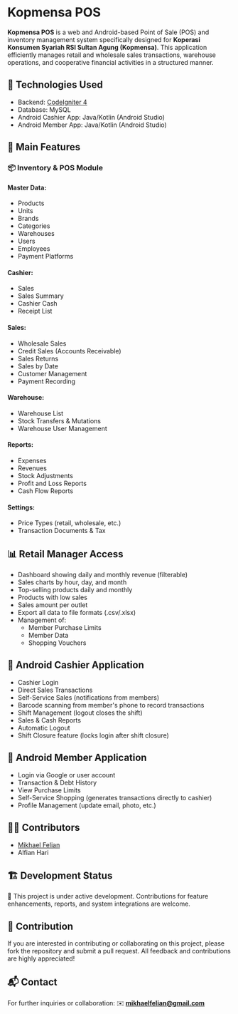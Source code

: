 # Kopmensa POS

**Kopmensa POS** is a web and Android-based Point of Sale (POS) and inventory management system specifically designed for **Koperasi Konsumen Syariah RSI Sultan Agung (Kopmensa)**. This application efficiently manages retail and wholesale sales transactions, warehouse operations, and cooperative financial activities in a structured manner.

## 🔧 Technologies Used
* Backend: [CodeIgniter 4](https://codeigniter.com/)
* Database: MySQL
* Android Cashier App: Java/Kotlin (Android Studio)
* Android Member App: Java/Kotlin (Android Studio)

## 🧩 Main Features

### 📦 Inventory & POS Module

#### Master Data:
* Products
* Units
* Brands
* Categories
* Warehouses
* Users
* Employees
* Payment Platforms

#### Cashier:
* Sales
* Sales Summary
* Cashier Cash
* Receipt List

#### Sales:
* Wholesale Sales
* Credit Sales (Accounts Receivable)
* Sales Returns
* Sales by Date
* Customer Management
* Payment Recording

#### Warehouse:
* Warehouse List
* Stock Transfers & Mutations
* Warehouse User Management

#### Reports:
* Expenses
* Revenues
* Stock Adjustments
* Profit and Loss Reports
* Cash Flow Reports

#### Settings:
* Price Types (retail, wholesale, etc.)
* Transaction Documents & Tax

## 📊 Retail Manager Access
* Dashboard showing daily and monthly revenue (filterable)
* Sales charts by hour, day, and month
* Top-selling products daily and monthly
* Products with low sales
* Sales amount per outlet
* Export all data to file formats (.csv/.xlsx)
* Management of:
  - Member Purchase Limits
  - Member Data
  - Shopping Vouchers

## 📱 Android Cashier Application
* Cashier Login
* Direct Sales Transactions
* Self-Service Sales (notifications from members)
* Barcode scanning from member's phone to record transactions
* Shift Management (logout closes the shift)
* Sales & Cash Reports
* Automatic Logout
* Shift Closure feature (locks login after shift closure)

## 👤 Android Member Application
* Login via Google or user account
* Transaction & Debt History
* View Purchase Limits
* Self-Service Shopping (generates transactions directly to cashier)
* Profile Management (update email, photo, etc.)

## 🧑‍💻 Contributors
* [Mikhael Felian](https://github.com/mikhaelfelian)
* Alfian Hari

## 🏗️ Development Status
🚧 This project is under active development. Contributions for feature enhancements, reports, and system integrations are welcome.

## 🤝 Contribution
If you are interested in contributing or collaborating on this project, please fork the repository and submit a pull request. All feedback and contributions are highly appreciated!

## 📬 Contact
For further inquiries or collaboration:
✉️ **[mikhaelfelian@gmail.com](mailto:mikhaelfelian@gmail.com)**